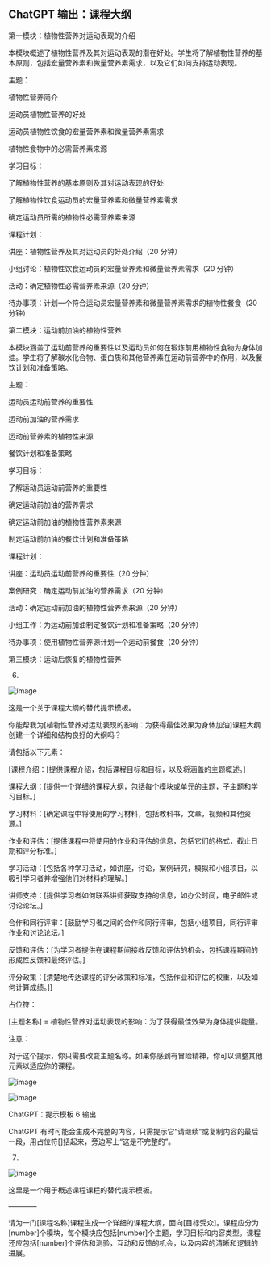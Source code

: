 ## ChatGPT 输出：课程大纲

第一模块：植物性营养对运动表现的介绍

本模块概述了植物性营养及其对运动表现的潜在好处。学生将了解植物性营养的基本原则，包括宏量营养素和微量营养素需求，以及它们如何支持运动表现。

主题：

植物性营养简介

运动员植物性营养的好处

运动员植物性饮食的宏量营养素和微量营养素需求

植物性食物中的必需营养素来源

学习目标：

了解植物性营养的基本原则及其对运动表现的好处

了解植物性饮食运动员的宏量营养素和微量营养素需求

确定运动员所需的植物性必需营养素来源

课程计划：

讲座：植物性营养及其对运动员的好处介绍（20 分钟）

小组讨论：植物性饮食运动员的宏量营养素和微量营养素需求（20 分钟）

活动：确定植物性必需营养素来源（20 分钟）

待办事项：计划一个符合运动员宏量营养素和微量营养素需求的植物性餐食（20 分钟）

第二模块：运动前加油的植物性营养

本模块涵盖了运动前营养的重要性以及运动员如何在锻炼前用植物性食物为身体加油。学生将了解碳水化合物、蛋白质和其他营养素在运动前营养中的作用，以及餐饮计划和准备策略。

主题：

运动员运动前营养的重要性

运动前加油的营养需求

运动前营养素的植物性来源

餐饮计划和准备策略

学习目标：

了解运动员运动前营养的重要性

确定运动前加油的营养需求

确定运动前加油的植物性营养素来源

制定运动前加油的餐饮计划和准备策略

课程计划：

讲座：运动员运动前营养的重要性（20 分钟）

案例研究：确定运动前加油的营养需求（20 分钟）

活动：确定运动前加油的植物性营养素来源（20 分钟）

小组工作：为运动前加油制定餐饮计划和准备策略（20 分钟）

待办事项：使用植物性营养源计划一个运动前餐食（20 分钟）

第三模块：运动后恢复的植物性营养

6.

![image](img/image-6ZO5AGTC.png)

这是一个关于课程大纲的替代提示模板。

你能帮我为[植物性营养对运动表现的影响：为获得最佳效果为身体加油]课程大纲创建一个详细和结构良好的大纲吗？

请包括以下元素：

[课程介绍：[提供课程介绍，包括课程目标和目标，以及将涵盖的主题概述。]

课程大纲：[提供一个详细的课程大纲，包括每个模块或单元的主题，子主题和学习目标。]

学习材料：[确定课程中将使用的学习材料，包括教科书，文章，视频和其他资源。]

作业和评估：[提供课程中将使用的作业和评估的信息，包括它们的格式，截止日期和评分标准。]

学习活动：[包括各种学习活动，如讲座，讨论，案例研究，模拟和小组项目，以吸引学习者并增强他们对材料的理解。]

讲师支持：[提供学习者如何联系讲师获取支持的信息，如办公时间，电子邮件或讨论论坛。]

合作和同行评审：[鼓励学习者之间的合作和同行评审，包括小组项目，同行评审作业和讨论论坛。]

反馈和评估：[为学习者提供在课程期间接收反馈和评估的机会，包括课程期间的形成性反馈和最终评估。]

评分政策：[清楚地传达课程的评分政策和标准，包括作业和评估的权重，以及如何计算成绩。]]

占位符：

[主题名称] = 植物性营养对运动表现的影响：为了获得最佳效果为身体提供能量。

注意：

对于这个提示，你只需要改变主题名称。如果你感到有冒险精神，你可以调整其他元素以适应你的课程。

![image](img/image-41PNAMB2.png)

![image](img/image-ZIBH7A9K.png)

ChatGPT：提示模板 6 输出

ChatGPT 有时可能会生成不完整的内容，只需提示它“请继续”或复制内容的最后一段，用占位符[]括起来，旁边写上“这是不完整的”。

7.

![image](img/image-6ZO5AGTC.png)

这里是一个用于概述课程课程的替代提示模板。

––––––––

请为一门[课程名称]课程生成一个详细的课程大纲，面向[目标受众]。课程应分为[number]个模块，每个模块应包括[number]个主题，学习目标和内容类型。课程还应包括[number]个评估和测验，互动和反馈的机会，以及内容的清晰和逻辑的进展。
